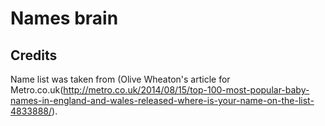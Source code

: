 # Names brain

## Credits

Name list was taken from (Olive Wheaton's article for Metro.co.uk(http://metro.co.uk/2014/08/15/top-100-most-popular-baby-names-in-england-and-wales-released-where-is-your-name-on-the-list-4833888/).
